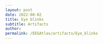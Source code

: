 ```yaml
---
layout: post
date: 2022-08-02 
title: Eye blinks 
subtitle: Artifacts
author: 
permalink: /EEGAtlas/artifacts/Eye_blinks
---
```




